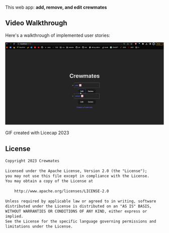 

This web app: **add, remove, and edit crewmates**



## Video Walkthrough

Here's a walkthrough of implemented user stories:

![](https://github.com/doddapranit/crewmates/blob/master/crewmates/src/assets/crewmates.gif)

GIF created with Licecap 2023


## License

    Copyright 2023 Crewmates

    Licensed under the Apache License, Version 2.0 (the "License");
    you may not use this file except in compliance with the License.
    You may obtain a copy of the License at

        http://www.apache.org/licenses/LICENSE-2.0

    Unless required by applicable law or agreed to in writing, software
    distributed under the License is distributed on an "AS IS" BASIS,
    WITHOUT WARRANTIES OR CONDITIONS OF ANY KIND, either express or implied.
    See the License for the specific language governing permissions and
    limitations under the License.
